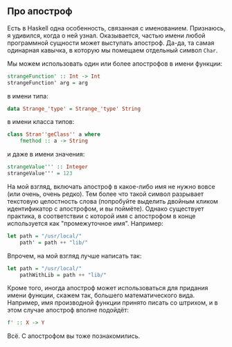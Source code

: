 Про апостроф
------------

Есть в Haskell одна особенность, связанная с именованием. Признаюсь, я удивился, когда о ней узнал. Оказывается, частью имени любой программной сущности может выступать апостроф. Да-да, та самая одинарная кавычка, в которую мы помещаем отдельный символ `Char`.

Мы можем использовать один или более апострофов в имени функции:

```haskell
strangeFunction' :: Int -> Int
strangeFunction' arg = arg
```

в имени типа:

```haskell
data Strange_'type' = Strange_'type' String
```

в имени класса типов:
 
```haskell
class Stran''geClass'' a where
    fmethod :: a -> String
```

и даже в имени значения:
 
```haskell
strangeValue''' :: Integer
strangeValue''' = 123
```

На мой взгляд, включать апостроф в какое-либо имя не нужно вовсе (или очень, очень редко). Тем более что такой символ разрывает текстовую целостность слова (попробуйте выделить двойным кликом идентификатор с апострофом, и вы поймёте). Однако существует практика, в соответствии с которой имя с апострофом в конце используется как "промежуточное имя". Например:

```haskell
let path = "/usr/local/"
    path' = path ++ "lib/"
```

Впрочем, на мой взгляд лучше написать так:

```haskell
let path = "/usr/local/"
    pathWithLib = path ++ "lib/"
```

Кроме того, иногда апостроф может использоваться для придания имени функции, скажем так, большего математического вида. Например, имя производной функции принято писать со штрихом, и в этом случае апостроф вполне подойдёт:

```haskell
f' :: X -> Y
```

Всё. С апострофом вы тоже познакомились.

